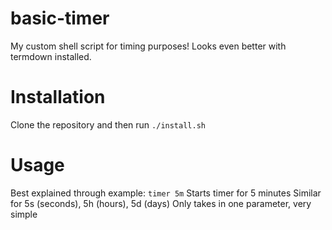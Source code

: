 # basic-timer
My custom shell script for timing purposes! Looks even better with termdown installed.

# Installation
Clone the repository and then run <code>./install.sh</code>

# Usage
Best explained through example:
<code>timer 5m</code>
Starts timer for 5 minutes
Similar for 5s (seconds), 5h (hours), 5d (days)
Only takes in one parameter, very simple
